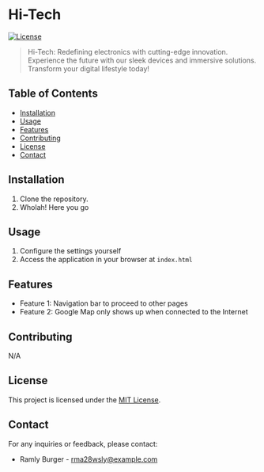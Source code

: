 # Hi-Tech

[![License](https://img.shields.io/badge/License-MIT-blue.svg)](LICENSE)

> Hi-Tech: Redefining electronics with cutting-edge innovation. Experience the future with our sleek devices and immersive solutions. Transform your digital lifestyle today!

## Table of Contents

- [Installation](#installation)
- [Usage](#usage)
- [Features](#features)
- [Contributing](#contributing)
- [License](#license)
- [Contact](#contact)

## Installation

1. Clone the repository.
2. Wholah! Here you go

## Usage

1. Configure the settings yourself
2. Access the application in your browser at `index.html`

## Features

- Feature 1: Navigation bar to proceed to other pages
- Feature 2: Google Map only shows up when connected to the Internet

## Contributing

N/A

## License

This project is licensed under the [MIT License](LICENSE).

## Contact

For any inquiries or feedback, please contact:

- Ramly Burger - rma28wsly@example.com

